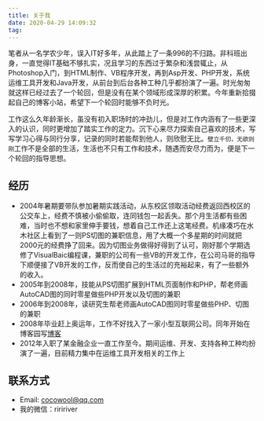 ```yaml
---
title: 关于我
date: 2020-04-29 14:09:32
tag: 
---
```


笔者从一名学农少年，误入IT好多年，从此踏上了一条996的不归路。非科班出身，一直觉得IT基础不够扎实，况且学习的东西过于繁杂和浅尝辄止，从Photoshop入门，到HTML制作、VB程序开发，再到Asp开发、PHP开发，系统运维工具开发和Java开发，从前台到后台各种工种几乎都扮演了一遍。时光匆匆就这样已经过去了一个轮回，但是没有在某个领域形成深厚的积累。今年重新拾掇起自己的博客小站，希望下一个轮回时能够不负时光。

工作这么久年龄渐长，虽没有初入职场时的冲劲儿，但是对工作内涵有了一些更深入的认识，同时更增加了踏实工作的定力。沉下心来尽力探索自己喜欢的技术，写写学习心得与同行分享，记录的同时若能帮到他人，则欣慰无比。`壁立千仞，无欲则刚`工作不是全部的生活，生活也不只有工作和技术，随遇而安尽力而为，便是下一个轮回的指导思想。

## 经历

* 2004年暑期要带队参加暑期实践活动，从东校区领取活动经费返回西校区的公交车上，经费不慎被小偷偷取，连同钱包一起丢失。那个月生活都有些困难，当时也不想和家里伸手要钱，想着自己工作还上这笔经费。机缘凑巧在水木社区上看到了一则PS切图的兼职信息，用了大概一个多星期的时间就把2000元的经费挣了回来。因为切图业务做得好得到了认可，刚好那个学期选修了VisualBaic编程课，兼职的公司有一些VB的开发工作，在公司马哥的指导下顺便接了VB开发的工作，反而使自己的生活过的充裕起来，有了一些额外的收入。
* 2005年到2008年，技能从PS切图扩展到HTML页面制作和PHP，帮老师画AutoCAD图的同时零星做些PHP开发以及切图的兼职
* 2006年到2008年，读研究生帮老师画AutoCAD图同时零星做些PHP、切图的兼职
* 2008年毕业赶上奥运年，工作不好找入了一家小型互联网公司。同年开始在博客园写[博客](http://cnblogs.com/cocowool)
* 2012年入职了某金融企业一直工作至今。期间运维、开发、支持各种工种均扮演了一遍，目前精力集中在运维工具开发相关的工作上

## 联系方式

* Email: cocowool@qq.com
* 我的微信：riririver
